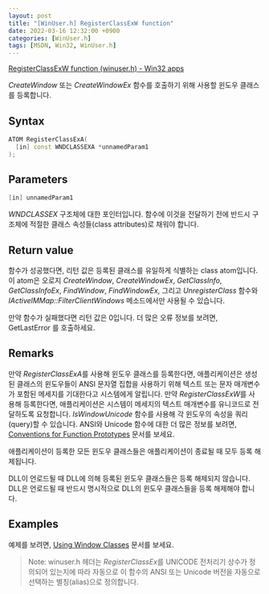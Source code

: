 ```yaml
---
layout: post
title: "[WinUser.h] RegisterClassExW function"
date: 2022-03-16 12:32:00 +0900
categories: [WinUser.h]
tags: [MSDN, Win32, WinUser.h]
---
```


[RegisterClassExW function (winuser.h) - Win32 apps](https://docs.microsoft.com/en-us/windows/win32/api/winuser/nf-winuser-registerclassexw)

*CreateWindow* 또는 *CreateWindowEx* 함수를 호출하기 위해 사용할 윈도우 클래스를 등록합니다.

## Syntax

```cpp
ATOM RegisterClassExA(
  [in] const WNDCLASSEXA *unnamedParam1
);
```

## **Parameters**

```cpp
[in] unnamedParam1
```

*WNDCLASSEX* 구조체에 대한 포인터입니다. 함수에 이것을 전달하기 전에 반드시 구조체에 적절한 클래스 속성들(class attributes)로 채워야 합니다.

## Return value

함수가 성공했다면, 리턴 값은 등록된 클래스를 유일하게 식별하는 class atom입니다. 이 atom은 오로지 *CreateWindow*, *CreateWindowEx*, *GetClassInfo*, *GetClassInfoEx*, *FindWindow*, *FindWindowEx*, 그리고 *UnregisterClass* 함수와 *IActivelMMap::FilterClientWindows* 메소드에서만 사용될 수 있습니다.

만약 함수가 실패했다면 리턴 값은 0입니다. 더 많은 오류 정보를 보려면, GetLastError 를 호출하세요.

## Remarks

만약 *RegisterClassExA*를 사용해 윈도우 클래스를 등록한다면, 애플리케이션은 생성된 클래스의 윈도우들이 ANSI 문자열 집합을 사용하기 위해 텍스트 또는 문자 매개변수가 포함된 메세지를 기대한다고 시스템에게 알립니다. 만약 *RegisterClassExW*를 사용해 등록한다면, 애플리케이션은 시스템이 메세지의 텍스트 매개변수를 유니코드로 전달하도록 요청합니다. *IsWindowUnicode* 함수를 사용해 각 윈도우의 속성을 쿼리(query)할 수 있습니다. ANSI와 Unicode 함수에 대한 더 많은 정보를 보려면, [Conventions for Function Prototypes](https://docs.microsoft.com/en-us/windows/desktop/Intl/conventions-for-function-prototypes) 문서를 보세요.

애플리케이션이 등록한 모든 윈도우 클래스들은 애플리케이션이 종료될 때 모두 등록 해제됩니다.

DLL이 언로드될 때 DLL에 의해 등록된 윈도우 클래스들은 등록 해제되지 않습니다. DLL은 언로드될 때 반드시 명시적으로 DLL의 윈도우 클래스들을 등록 해제해야 합니다.

## Examples

예제를 보려면, [Using Window Classes](https://docs.microsoft.com/en-us/windows/desktop/winmsg/using-window-classes) 문서를 보세요.

> Note: winuser.h 헤더는 *RegisterClassEx*를 UNICODE 전처리기 상수가 정의되어 있는지에 따라 자동으로 이 함수의 ANSI 또는 Unicode 버전을 자동으로 선택하는 별칭(alias)으로 정의합니다.